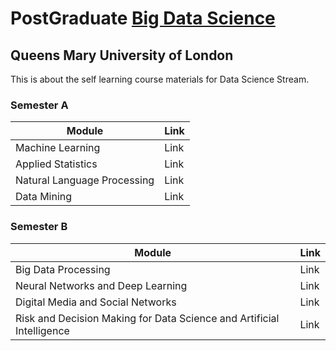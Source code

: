 # PostGraduate [Big Data Science](https://www.qmul.ac.uk/postgraduate/taught/coursefinder/courses/big-data-science-msc/) 
## Queens Mary University of London

This is about the self learning course materials for Data Science Stream.

### Semester A

| Module                          | Link          |
|---------------------------------|---------------|
| Machine Learning                | Link          |
| Applied Statistics              | Link          |
| Natural Language Processing     | Link          |
| Data Mining                     | Link          |

### Semester B

| Module                                                                 | Link          |
|------------------------------------------------------------------------|---------------|
| Big Data Processing                                                    | Link          |
| Neural Networks and Deep Learning                                      | Link          |
| Digital Media and Social Networks                                      | Link          |
| Risk and Decision Making for Data Science and Artificial Intelligence  | Link          |
